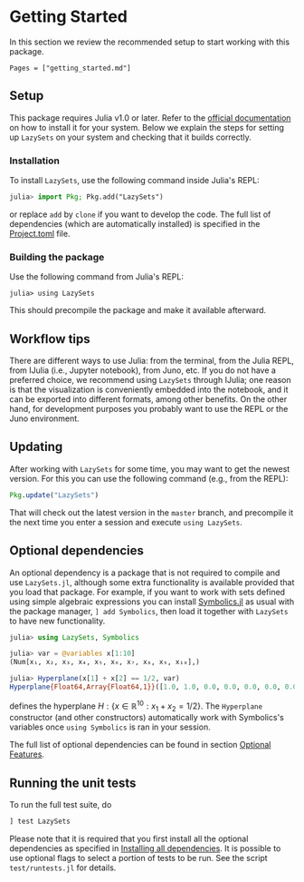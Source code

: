 # Getting Started

In this section we review the recommended setup to start working with this
package.

```@contents
Pages = ["getting_started.md"]
```

## Setup

This package requires Julia v1.0 or later.
Refer to the [official documentation](https://julialang.org/downloads/) on how
to install it for your system.
Below we explain the steps for setting up `LazySets` on your system and checking
that it builds correctly.


### Installation

To install `LazySets`, use the following command inside Julia's REPL:

```julia
julia> import Pkg; Pkg.add("LazySets")
```
or replace `add` by `clone` if you want to develop the code.
The full list of dependencies (which are automatically installed) is specified
in the [Project.toml](https://github.com/JuliaReach/LazySets.jl/blob/master/Project.toml) file.


### Building the package

Use the following command from Julia's REPL:
```
julia> using LazySets
```
This should precompile the package and make it available afterward.


## Workflow tips

There are different ways to use Julia: from the terminal, from the Julia REPL,
from IJulia (i.e., Jupyter notebook), from Juno, etc.
If you do not have a preferred choice, we recommend using `LazySets` through
IJulia;
one reason is that the visualization is conveniently embedded into the notebook,
and it can be exported into different formats, among other benefits.
On the other hand, for development purposes you probably want to use the REPL or
the Juno environment.


## Updating

After working with `LazySets` for some time, you may want to get the newest
version.
For this you can use the following command (e.g., from the REPL):
```julia
Pkg.update("LazySets")
```
That will check out the latest version in the `master` branch, and precompile it
the next time you enter a session and execute `using LazySets`.

## Optional dependencies

An optional dependency is a package that is not required to compile and use `LazySets.jl`,
although some extra functionality is available provided that you load that package. 
For example, if you want to work with sets defined using simple algebraic expressions you can install
[Symbolics.jl](https://github.com/JuliaSymbolics/Symbolics.jl) as usual with the package manager,
`] add Symbolics`, then load it together with `LazySets` to have new functionality.

```julia
julia> using LazySets, Symbolics

julia> var = @variables x[1:10]
(Num[x₁, x₂, x₃, x₄, x₅, x₆, x₇, x₈, x₉, x₁₀],)

julia> Hyperplane(x[1] + x[2] == 1/2, var)
Hyperplane{Float64,Array{Float64,1}}([1.0, 1.0, 0.0, 0.0, 0.0, 0.0, 0.0, 0.0, 0.0, 0.0], 0.5)
```
defines the hyperplane $H : \{ x \in \mathbb{R}^{10} : x_1 + x_2 = 1/2\}$. The `Hyperplane` constructor
(and other constructors) automatically work with Symbolics's variables once `using Symbolics` is ran
in your session.

The full list of optional dependencies can be found in section [Optional Features](@ref).

## Running the unit tests

To run the full test suite, do

```julia
] test LazySets
```
Please note that it is required that you first install all the optional dependencies as specified in [Installing all dependencies](@ref).
It is possible to use optional flags to select a portion of tests to be run. See the script `test/runtests.jl` for details.
